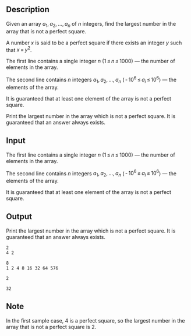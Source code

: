 ## Description

<div><p>Given an array <span class="tex-span"><i>a</i><sub class="lower-index">1</sub>, <i>a</i><sub class="lower-index">2</sub>, ..., <i>a</i><sub class="lower-index"><i>n</i></sub></span> of <span class="tex-span"><i>n</i></span> integers, find the largest number in the array that is not a perfect square.</p><p>A number <span class="tex-span"><i>x</i></span> is said to be a perfect square if there exists an integer <span class="tex-span"><i>y</i></span> such that <span class="tex-span"><i>x</i> = <i>y</i><sup class="upper-index">2</sup></span>.</p></div><div class="input-specification"><p>The first line contains a single integer <span class="tex-span"><i>n</i></span> (<span class="tex-span">1 ≤ <i>n</i> ≤ 1000</span>)&nbsp;— the number of elements in the array.</p><p>The second line contains <span class="tex-span"><i>n</i></span> integers <span class="tex-span"><i>a</i><sub class="lower-index">1</sub>, <i>a</i><sub class="lower-index">2</sub>, ..., <i>a</i><sub class="lower-index"><i>n</i></sub></span> (<span class="tex-span"> - 10<sup class="upper-index">6</sup> ≤ <i>a</i><sub class="lower-index"><i>i</i></sub> ≤ 10<sup class="upper-index">6</sup></span>)&nbsp;— the elements of the array.</p><p>It is guaranteed that at least one element of the array is not a perfect square.</p></div><div class="output-specification"><p>Print the largest number in the array which is not a perfect square. It is guaranteed that an answer always exists.</p></div>

## Input

<p>The first line contains a single integer <span class="tex-span"><i>n</i></span> (<span class="tex-span">1 ≤ <i>n</i> ≤ 1000</span>)&nbsp;— the number of elements in the array.</p><p>The second line contains <span class="tex-span"><i>n</i></span> integers <span class="tex-span"><i>a</i><sub class="lower-index">1</sub>, <i>a</i><sub class="lower-index">2</sub>, ..., <i>a</i><sub class="lower-index"><i>n</i></sub></span> (<span class="tex-span"> - 10<sup class="upper-index">6</sup> ≤ <i>a</i><sub class="lower-index"><i>i</i></sub> ≤ 10<sup class="upper-index">6</sup></span>)&nbsp;— the elements of the array.</p><p>It is guaranteed that at least one element of the array is not a perfect square.</p>

## Output

<p>Print the largest number in the array which is not a perfect square. It is guaranteed that an answer always exists.</p>





```input1
2
4 2

```




```input2
8
1 2 4 8 16 32 64 576

```




```output1
2

```




```output2
32

```



## Note

<p>In the first sample case, <span class="tex-span">4</span> is a perfect square, so the largest number in the array that is not a perfect square is <span class="tex-span">2</span>.</p>
